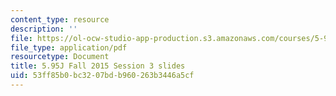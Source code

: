```yaml
---
content_type: resource
description: ''
file: https://ol-ocw-studio-app-production.s3.amazonaws.com/courses/5-95j-teaching-college-level-science-and-engineering-fall-2015/53ff85b0bc3207bdb960263b3446a5cf_MIT5_95JF15_class3_slides.pdf
file_type: application/pdf
resourcetype: Document
title: 5.95J Fall 2015 Session 3 slides
uid: 53ff85b0-bc32-07bd-b960-263b3446a5cf
---
```

